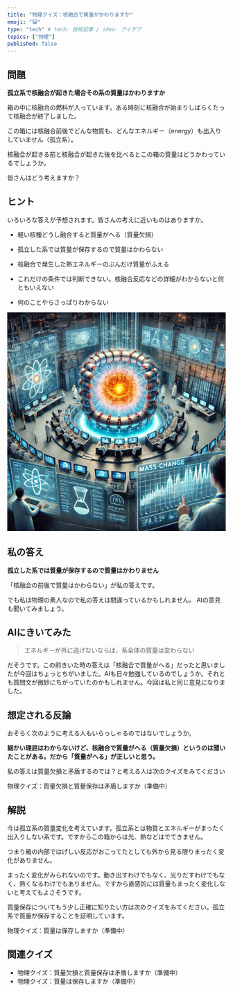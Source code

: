 ```yaml
---
title: "物理クイズ：核融合で質量がかわりますか"
emoji: "😸"
type: "tech" # tech: 技術記事 / idea: アイデア
topics: ["物理"]
published: false
---
```


## 問題 

**孤立系で核融合が起きた場合その系の質量はかわりますか**

箱の中に核融合の燃料が入っています。ある時刻に核融合が始まりしばらくたって核融合が終了しました。

この箱には核融合前後でどんな物質も、どんなエネルギー（energy）も出入りしていません（孤立系）。

核融合が起きる前と核融合が起きた後を比べるとこの箱の質量はどうかわっているでしょうか。

皆さんはどう考えますか？

## ヒント 

いろいろな答えが予想されます。皆さんの考えに近いものはありますか。

- 軽い核種どうし融合すると質量がへる（質量欠損）

- 孤立した系では質量が保存するので質量はかわらない

- 核融合で発生した熱エネルギーのぶんだけ質量がふえる

- これだけの条件では判断できない。核融合反応などの詳細がわからないと何ともいえない

- 何のことやらさっぱりわからない

![](/images/qpe250213fusion.webp)

## 私の答え 

**孤立した系では質量が保存するので質量はかわりません**

「核融合の前後で質量はかわらない」が私の答えです。

でも私は物理の素人なので私の答えは間違っているかもしれません。
AIの意見も聞いてみましょう。

## AIにきいてみた 

> エネルギーが外に逃げないならば、系全体の質量は変わらない

だそうです。この前きいた時の答えは「核融合で質量がへる」だったと思いましたが今回はちょっとちがいました。AIも日々勉強しているのでしょうか。それとも質問文が微妙にちがっていたのかもしれません。今回は私と同じ意見になりました。

## 想定される反論 

おそらく次のように考える人もいらっしゃるのではないでしょうか。

**細かい理屈はわからないけど、核融合で質量がへる（質量欠損）というのは聞いたことがある。だから「質量がへる」が正しいと思う。**

私の答えは質量欠損と矛盾するのでは？と考える人は次のクイズをみてください

物理クイズ：質量欠損と質量保存は矛盾しますか（準備中）

## 解説 

今は孤立系の質量変化を考えています。孤立系とは物質とエネルギーがまったく出入りしない系です。ですからこの箱からは光、熱などはでてきません。

つまり箱の内部ではげしい反応がおこってたとしても外から見る限りまったく変化がありません。

まったく変化がみられないのです。動き出すわけでもなく、光りだすわけでもなく、熱くなるわけでもありません。ですから直感的には質量もまったく変化しないと考えてもよさそうです。

質量保存についてもう少し正確に知りたい方は次のクイズをみてください。孤立系で質量が保存することを証明しています。

物理クイズ：質量は保存しますか（準備中）

## 関連クイズ 

- 物理クイズ：質量欠損と質量保存は矛盾しますか（準備中）
- 物理クイズ：質量は保存しますか（準備中）
